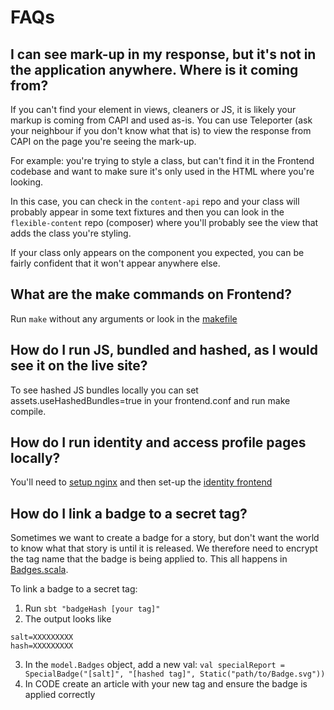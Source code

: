 # FAQs

## I can see mark-up in my response, but it's not in the application anywhere. Where is it coming from?

If you can't find your element in views, cleaners or JS, it is likely your markup is coming from CAPI and used as-is. You can use Teleporter (ask your neighbour if you don't know what that is) to view the response from CAPI on the page you're seeing the mark-up.

For example: you're trying to style a class, but can't find it in the Frontend codebase and want to make sure it's only used in the HTML where you're looking.

In this case, you can check in the `content-api` repo and your class will probably appear in some text fixtures and then you can look in the `flexible-content` repo (composer) where you'll probably see the view that adds the class you're styling.

If your class only appears on the component you expected, you can be fairly confident that it won't appear anywhere else.

## What are the make commands on Frontend?

Run `make` without any arguments or look in the [makefile](https://github.com/guardian/frontend/blob/master/makefile)

## How do I run JS, bundled and hashed, as I would see it on the live site?

To see hashed JS bundles locally you can set assets.useHashedBundles=true in your frontend.conf and run make compile.

## How do I run identity and access profile pages locally?

You'll need to [setup nginx](https://github.com/guardian/frontend/blob/2e00099b6509024fd5a9f04aa7daea03e08281ac/nginx/README.md) and then set-up the [identity frontend](https://github.com/guardian/identity-frontend)

## How do I link a badge to a secret tag?

Sometimes we want to create a badge for a story, but don't want the world to know what that story is until it is released. We therefore need to encrypt the tag name that the badge is being applied to. This all happens in [Badges.scala](https://github.com/guardian/frontend/blob/master/common/app/model/Badges.scala).

To link a badge to a secret tag:

1. Run `sbt "badgeHash [your tag]"`
2. The output looks like
```
salt=XXXXXXXXX
hash=XXXXXXXXX
```
3. In the `model.Badges` object, add a new val: `val specialReport = SpecialBadge("[salt]", "[hashed tag]", Static("path/to/Badge.svg"))`
4. In CODE create an article with your new tag and ensure the badge is applied correctly
